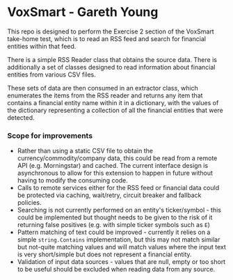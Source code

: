 # VoxSmart - Gareth Young

This repo is designed to perform the Exercise 2 section of the VoxSmart take-home test, which is to read an RSS feed and search for financial entities within that feed.

There is a simple RSS Reader class that obtains the source data.  There is additionally a set of classes designed to read information about financial entities from various CSV files.

These sets of data are then consumed in an extractor class, which enumerates the items from the RSS reader and returns any item that contains a financial entity name within it in a dictionary, with the values of the dictionary representing a collection of all the financial entities that were detected.

### Scope for improvements
- Rather than using a static CSV file to obtain the currency/commodity/company data, this could be read from a remote API (e.g. Morningstar) and cached. The current interface design is asynchronous to allow for this extension to happen in future without having to modify the consuming code.
- Calls to remote services either for the RSS feed or financial data could be protected via caching, wait/retry, circuit breaker and fallback policies.
- Searching is not currently performed on an entity's ticker/symbol - this could be implemented but thought needs to be given to the risk of it returning false positives (e.g. with simple ticker symbols such as `E`)
- Pattern matching of text could be improved - currently it relies on a simple `string.Contains` implementation, but this may not match similar but not-quite matching values and will match values where the input text is very short/simple but does not represent a financial entity.
- Validation of input data sources - values that are null, empty or too short to be useful should be excluded when reading data from any source.